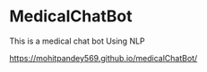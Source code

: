 # MedicalChatBot
This is a medical chat bot Using NLP

https://mohitpandey569.github.io/medicalChatBot/

